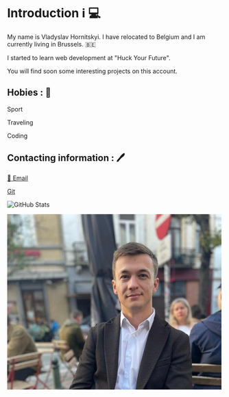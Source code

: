 # Introduction ℹ️ 💻

My name is Vladyslav Hornitskyi. I have relocated to Belgium and I am currently
living in Brussels. 🇧🇪

I started to learn web development at "Huck Your Future".

You will find soon some interesting projects on this account.

## Hobies : 🧭

Sport

Traveling

Coding

## Contacting information : 🖊️

[📧 Email](vladyslavhornitskyi@gmail.com)

[Git](https://github.com/VladyslavHornitskyi)

![GitHub Stats](https://github-readme-stats.vercel.app/api?username=VladyslavHornitskyi&theme=radical)

![Vlad](./img/Vlad.jpg)
